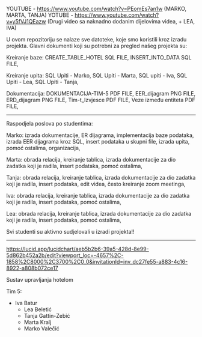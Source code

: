 YOUTUBE - https://www.youtube.com/watch?v=PEomEs7an1w (MARKO, MARTA, TANJA)
YOTUBE - https://www.youtube.com/watch?v=y5fVJ1QEazw (Drugi video sa naknadno dodanim dijelovima videa, + LEA, IVA)


U ovom repozitoriju se nalaze sve datoteke, koje smo koristili kroz izradu projekta.
Glavni dokumenti koji su potrebni za pregled našeg projekta su:

Kreiranje baze:
CREATE_TABLE_HOTEL SQL FILE,
INSERT_INTO_DATA SQL FILE,

Kreiranje upita:
SQL Upiti - Marko,
SQL Upiti - Marta,
SQL upiti - Iva,
SQL Upiti - Lea,
SQL Upiti - Tanja,

Dokumentacija:
DOKUMENTACIJA-TIM-5 PDF FILE,
EER_dijagram PNG FILE,
ERD_dijagram PNG FILE,
Tim-t_Izvjesce PDF FILE,
Veze između entiteta PDF FILE,

---------------------------------------------------------------------------------------------------------------------------------------------------

Raspodjela poslova po studentima:

Marko: 
izrada dokumentacije, ER dijagrama, implementacija baze podataka, izrada EER dijagrama kroz SQL, insert podataka u skupni file, izrada upita, pomoć ostalima, organizacija,

Marta: 
obrada relacija, kreiranje tablica, izrada dokumentacije za dio zadatka koji je radila, insert podataka, pomoć ostalima,

Tanja: 
obrada relacija, kreiranje tablica, izrada dokumentacije za dio zadatka koji je radila, insert podataka, edit videa, često kreiranje zoom meetinga,

Iva: 
 obrada relacija, kreiranje tablica, izrada dokumentacije za dio zadatka koji je radila, insert podataka, pomoć ostalima,

Lea: 
obrada relacija, kreiranje tablica, izrada dokumentacije za dio zadatka koji je radila, insert podataka, pomoć ostalima,

Svi studenti su aktivno sudjelovali u izradi projekta!!

---------------------------------------------------------------------------------------------------------------------------------------------------



https://lucid.app/lucidchart/aeb5b2b6-39a5-428d-8e99-5d862b452a2b/edit?viewport_loc=-4657%2C-1858%2C8000%2C3700%2C0_0&invitationId=inv_dc27fe55-a883-4c16-8922-a808b072ce17


Sustav upravljanja hotelom

 Tim 5:
- Iva Batur
	- Lea Beletić
	- Tanja Gattin-Zebić
	- Marta Kralj
	- Marko Valečić

